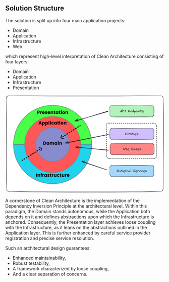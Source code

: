 ## Solution Structure

The solution is split up into four main application projects:
* Domain
* Application
* Infrastructure
* Web

which represent high-level interpretation of Clean Architecture consisting of four layers:
* Domain
* Application
* Infrastructure
* Presentation

![Clean Architecture](clean_architecture.png)

A cornerstone of Clean Architecture is the implementation of the Dependency Inversion Principle at the architectural level. 
Within this paradigm, the Domain stands autonomous, while the Application both depends on it and defines abstractions upon which the Infrastructure is anchored.
Consequently, the Presentation layer achieves loose coupling with the Infrastructure, as it leans on the abstractions outlined in the Application layer. This is further enhanced by careful service provider registration and precise service resolution.

Such an architectural design guarantees:
- Enhanced maintainability,
- Robust testability,
- A framework characterized by loose coupling,
- And a clear separation of concerns.